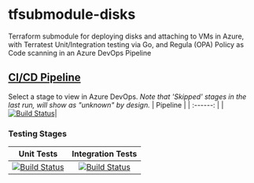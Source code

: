 # tfsubmodule-disks
Terraform submodule for deploying disks and attaching to VMs in Azure, with Terratest Unit/Integration testing via Go, and Regula (OPA) Policy as Code scanning in an Azure DevOps Pipeline
## [CI/CD Pipeline](https://dev.azure.com/wesleytrust/Terraform/_build?definitionId=92)
Select a stage to view in Azure DevOps. *Note that 'Skipped' stages in the last run, will show as "unknown" by design.*
| Pipeline |
| :------: |
|[![Build Status](https://dev.azure.com/wesleytrust/Terraform/_apis/build/status/Modules/Resources/ENV-P%3BREF-latest%3B%20tfsubmodule-disks?repoName=wesley-trust%2Ftfsubmodule-disks&branchName=main)](https://dev.azure.com/wesleytrust/Terraform/_build/latest?definitionId=92&repoName=wesley-trust%2Ftfsubmodule-disks&branchName=main)|
### Testing Stages
| Unit Tests | Integration Tests |
| :--------: | :---------------: |
|    [![Build Status](https://dev.azure.com/wesleytrust/Terraform/_apis/build/status/Modules/Resources/ENV-P%3BREF-latest%3B%20tfsubmodule-disks?repoName=wesley-trust%2Ftfsubmodule-disks&branchName=main&stageName=Unit)](https://dev.azure.com/wesleytrust/Terraform/_build/latest?definitionId=92&repoName=wesley-trust%2Ftfsubmodule-disks&branchName=main)        |          [![Build Status](https://dev.azure.com/wesleytrust/Terraform/_apis/build/status/Modules/Resources/ENV-P%3BREF-latest%3B%20tfsubmodule-disks?repoName=wesley-trust%2Ftfsubmodule-disks&branchName=main&stageName=Integration)](https://dev.azure.com/wesleytrust/Terraform/_build/latest?definitionId=92&repoName=wesley-trust%2Ftfsubmodule-disks&branchName=main)        |